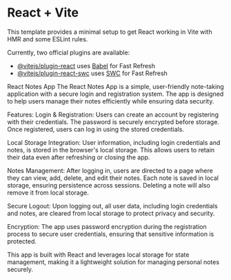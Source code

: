 # React + Vite

This template provides a minimal setup to get React working in Vite with HMR and some ESLint rules.

Currently, two official plugins are available:

- [@vitejs/plugin-react](https://github.com/vitejs/vite-plugin-react/blob/main/packages/plugin-react/README.md) uses [Babel](https://babeljs.io/) for Fast Refresh
- [@vitejs/plugin-react-swc](https://github.com/vitejs/vite-plugin-react-swc) uses [SWC](https://swc.rs/) for Fast Refresh



React Notes App
The React Notes App is a simple, user-friendly note-taking application with a secure login and registration system. The app is designed to help users manage their notes efficiently while ensuring data security.

Features:
Login & Registration: Users can create an account by registering with their credentials. The password is securely encrypted before storage. Once registered, users can log in using the stored credentials.

Local Storage Integration: User information, including login credentials and notes, is stored in the browser's local storage. This allows users to retain their data even after refreshing or closing the app.

Notes Management: After logging in, users are directed to a page where they can view, add, delete, and edit their notes. Each note is saved in local storage, ensuring persistence across sessions. Deleting a note will also remove it from local storage.

Secure Logout: Upon logging out, all user data, including login credentials and notes, are cleared from local storage to protect privacy and security.

Encryption: The app uses password encryption during the registration process to secure user credentials, ensuring that sensitive information is protected.

This app is built with React and leverages local storage for state management, making it a lightweight solution for managing personal notes securely.
